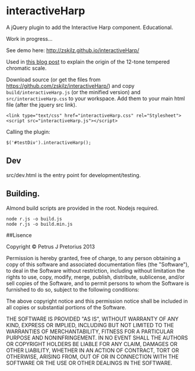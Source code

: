 # interactiveHarp

A jQuery plugin to add the Interactive Harp component. Educational.

Work in progress... 

See demo here: http://zskilz.github.io/interactiveHarp/

Used in <a  href="http://zskilz.blogspot.com/2013/04/intro-to-tonal-harmonic-theory-part-1.html">this blog post</a> to explain the origin of the 12-tone tempered chromatic scale.

Download source (or get the files from https://github.com/zskilz/interactiveHarp/) and copy `build/interactiveHarp.js` (or the minified version) and `src/interactiveHarp.css` to your workspace. Add them to your main html file (after the jquery src link).

    <link type="text/css" href="interactiveHarp.css" rel="Stylesheet">
    <script src="interactiveHarp.js"></script>

Calling the plugin:

    $('#testDiv').interactiveHarp();
    
## Dev

src/dev.html is the entry point for development/testing. 
            
## Building.

Almond build scripts are provided in the root. Nodejs required. 
    
    node r.js -o build.js
    node r.js -o build.min.js
    
##Lisence

Copyright &copy; Petrus J Pretorius 2013

Permission is hereby granted, free of charge, to any person obtaining a copy of this software and associated documentation files (the "Software"), to deal in the Software without restriction, including without limitation the rights to use, copy, modify, merge, publish, distribute, sublicense, and/or sell copies of the Software, and to permit persons to whom the Software is furnished to do so, subject to the following conditions:

The above copyright notice and this permission notice shall be included in all copies or substantial portions of the Software.

THE SOFTWARE IS PROVIDED "AS IS", WITHOUT WARRANTY OF ANY KIND, EXPRESS OR IMPLIED, INCLUDING BUT NOT LIMITED TO THE WARRANTIES OF MERCHANTABILITY, FITNESS FOR A PARTICULAR PURPOSE AND NONINFRINGEMENT. IN NO EVENT SHALL THE AUTHORS OR COPYRIGHT HOLDERS BE LIABLE FOR ANY CLAIM, DAMAGES OR OTHER LIABILITY, WHETHER IN AN ACTION OF CONTRACT, TORT OR OTHERWISE, ARISING FROM, OUT OF OR IN CONNECTION WITH THE SOFTWARE OR THE USE OR OTHER DEALINGS IN THE SOFTWARE.

